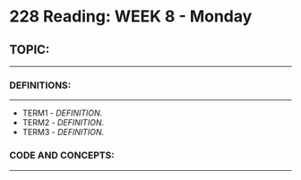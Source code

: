 # 228 Reading: **WEEK 8** - Monday

## **TOPIC:**
***
### **DEFINITIONS:**
***
* TERM1 - *DEFINITION*.
* TERM2 - *DEFINITION*.
* TERM3 - *DEFINITION*.
### **CODE AND CONCEPTS:**
***